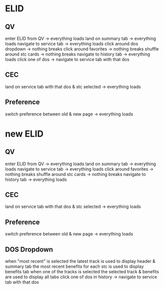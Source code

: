 <!-- Smoke Test -->

# ELID

## QV
enter ELID from QV -> everything loads
land on summary tab -> everything loads
navigate to service tab -> everything loads
click around dos dropdown -> nothing breaks
click around favorites -> nothing breaks
shuffle around stc cards -> nothing breaks
navigate to history tab -> everything loads
click one of dos -> navigate to service tab with that dos

## CEC
land on service tab with that dos & stc selected -> everything loads

## Preference
switch preference between old & new page -> everything loads

# new ELID

## QV
enter ELID from QV -> everything loads
land on summary tab -> everything loads
navigate to service tab -> everything loads
click around favorites -> nothing breaks
shuffle around stc cards -> nothing breaks
navigate to history tab -> everything loads

## CEC
land on service tab with that dos & stc selected -> everything loads

## Preference
switch preference between old & new page -> everything loads

## DOS Dropdown
when "most recent" is selected
the latest track is used to display header & summary tab
the most recent benefits for each stc is used to display benefits tab
when one of the tracks is selected
the selected track & benefits are used to display all tabs
click one of dos in history -> navigate to service tab with that dos
